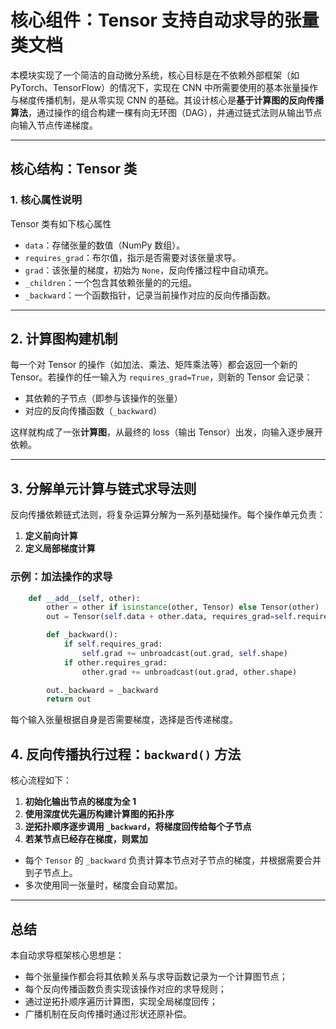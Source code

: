 # 核心组件：Tensor 支持自动求导的张量类文档

本模块实现了一个简洁的自动微分系统，核心目标是在不依赖外部框架（如 PyTorch、TensorFlow）的情况下，实现在 CNN 中所需要使用的基本张量操作与梯度传播机制，是从零实现 CNN 的基础。其设计核心是**基于计算图的反向传播算法**，通过操作的组合构建一棵有向无环图（DAG），并通过链式法则从输出节点向输入节点传递梯度。

---

## 核心结构：Tensor 类

### 1. 核心属性说明
Tensor 类有如下核心属性
* `data`：存储张量的数值（NumPy 数组）。
* `requires_grad`：布尔值，指示是否需要对该张量求导。
* `grad`：该张量的梯度，初始为 `None`，反向传播过程中自动填充。
* `_children`：一个包含其依赖张量的的元组。
* `_backward`：一个函数指针，记录当前操作对应的反向传播函数。

---

## 2. 计算图构建机制

每一个对 Tensor 的操作（如加法、乘法、矩阵乘法等）都会返回一个新的 Tensor。若操作的任一输入为 `requires_grad=True`，则新的 Tensor 会记录：

* 其依赖的子节点（即参与该操作的张量）
* 对应的反向传播函数（`_backward`）

这样就构成了一张**计算图**，从最终的 loss（输出 Tensor）出发，向输入逐步展开依赖。

---

## 3. 分解单元计算与链式求导法则

反向传播依赖链式法则，将复杂运算分解为一系列基础操作。每个操作单元负责：

1. **定义前向计算**
2. **定义局部梯度计算**

### 示例：加法操作的求导

```python
    def __add__(self, other):
        other = other if isinstance(other, Tensor) else Tensor(other)
        out = Tensor(self.data + other.data, requires_grad=self.requires_grad or other.requires_grad, children=(self, other), op='+')

        def _backward():
            if self.requires_grad:
                self.grad += unbroadcast(out.grad, self.shape)
            if other.requires_grad:
                other.grad += unbroadcast(out.grad, other.shape)

        out._backward = _backward
        return out
```
每个输入张量根据自身是否需要梯度，选择是否传递梯度。


## 4. 反向传播执行过程：`backward()` 方法

核心流程如下：

1. **初始化输出节点的梯度为全 1**
2. **使用深度优先遍历构建计算图的拓扑序**
3. **逆拓扑顺序逐步调用 `_backward`，将梯度回传给每个子节点**
4. **若某节点已经存在梯度，则累加**

* 每个 `Tensor` 的 `_backward` 负责计算本节点对子节点的梯度，并根据需要合并到子节点上。
* 多次使用同一张量时，梯度会自动累加。

---

## 总结

本自动求导框架核心思想是：

* 每个张量操作都会将其依赖关系与求导函数记录为一个计算图节点；
* 每个反向传播函数负责实现该操作对应的求导规则；
* 通过逆拓扑顺序遍历计算图，实现全局梯度回传；
* 广播机制在反向传播时通过形状还原补偿。
